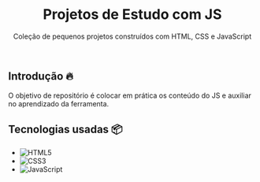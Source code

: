<h1 align="center">Projetos de Estudo com JS</h1>
<p align="center">Coleção de pequenos projetos construídos com HTML, CSS e JavaScript</p> <br>


##  Introdução 🔥
O objetivo de repositório é colocar em prática os conteúdo do JS e auxiliar no aprendizado da ferramenta. <br>

<r>

##  Tecnologias usadas 📦
- ![HTML5](https://img.shields.io/badge/html5-%23E34F26.svg?style=for-the-badge&logo=html5&logoColor=white)
- ![CSS3](https://img.shields.io/badge/css3-%231572B6.svg?style=for-the-badge&logo=css3&logoColor=white)
- ![JavaScript](https://img.shields.io/badge/javascript-%23323330.svg?style=for-the-badge&logo=javascript&logoColor=%23F7DF1E)


